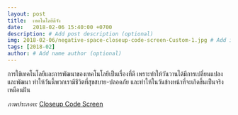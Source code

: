 ```yaml
---
layout: post
title:  เทคโนโลยีดีจัง
date:   2018-02-06 15:40:00 +0700
description: # Add post description (optional)
img: 2018-02-06/negative-space-closeup-code-screen-Custom-1.jpg # Add image post (optional)
tags: [2018-02]
author: # Add name author (optional)
---
```

การใช้เทคโนโลยีและการพัฒนาของเทคโนโลยีเป็นเรื่องที่ดี เพราะทำให้วันวานได้มีการเปลี่ยนแปลงและพัฒนา ทำให้วันนี้พวกเรามีชีวิตที่สุขสบาย-ปลอดภัย และทำให้ในวันข้างหน้าที่จะเกิดขึ้นเป็นจริงเหมือนฝัน

*ภาพประกอบ:* [Closeup Code Screen](https://negativespace.co/closeup-code-screen/)
